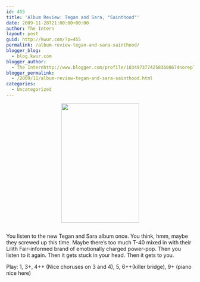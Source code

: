 ```yaml
---
id: 455
title: 'Album Review: Tegan and Sara, "Sainthood"'
date: 2009-11-28T21:00:00+00:00
author: The Intern
layout: post
guid: http://kwur.com/?p=455
permalink: /album-review-tegan-and-sara-sainthood/
blogger_blog:
  - blog.kwur.com
blogger_author:
  - The Internhttp://www.blogger.com/profile/10349737742583608674noreply@blogger.com
blogger_permalink:
  - /2009/11/album-review-tegan-and-sara-sainthood.html
categories:
  - Uncategorized
---
```

<div class="pf-content">
  <p>
    <a onblur="try {parent.deselectBloggerImageGracefully();} catch(e) {}" href="http://www.kwur.com/blog/uploaded_images/Sinai-saints-756602.jpg"><img style="display:block; margin:0px auto 10px; text-align:center;cursor:pointer; cursor:hand;width: 209px; height: 320px;" src="http://www.kwur.com/blog/uploaded_images/Sinai-saints-756594.jpg" border="0" alt="" /></a><br />You listen to the new Tegan and Sara album once. You think, hmm, maybe they screwed up this time. Maybe there’s too much T-40 mixed in with their Lilith Fair-informed brand of emotionally charged power-pop. Then you listen to it again. Then it gets stuck in your head. Then it gets to you.
  </p>
  
  <p>
    Play: 1, 3+, 4++ (Nice choruses on 3 and 4), 5, 6++(killer bridge), 9+ (piano nice here)
  </p>
</div>
